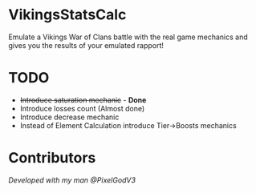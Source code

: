 # VikingsStatsCalc
Emulate a Vikings War of Clans battle with the real game mechanics and gives you the results of your emulated rapport!

# TODO
- ~~Introduce saturation mechanic~~ - **Done**
- Introduce losses count (Almost done)
- Introduce decrease mechanic
- Instead of Element Calculation introduce Tier->Boosts mechanics

# Contributors
_Developed with my man @PixelGodV3_

